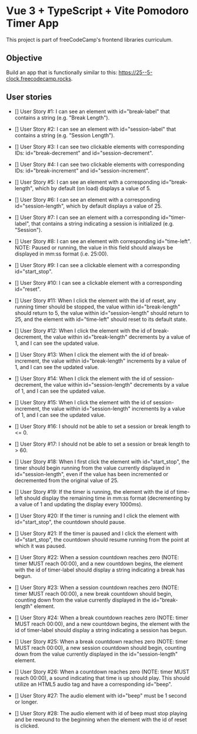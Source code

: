 # Vue 3 + TypeScript + Vite Pomodoro Timer App

This project is part of freeCodeCamp's frontend libraries curriculum. 

## Objective
Build an app that is functionally similar to this: https://25--5-clock.freecodecamp.rocks.


## User stories

- [] User Story #1: I can see an element with id="break-label" that contains a string (e.g. "Break Length").

- [] User Story #2: I can see an element with id="session-label" that contains a string (e.g. "Session Length").

- [] User Story #3: I can see two clickable elements with corresponding IDs: id="break-decrement" and id="session-decrement".

- [] User Story #4: I can see two clickable elements with corresponding IDs: id="break-increment" and id="session-increment".

- [] User Story #5: I can see an element with a corresponding id="break-length", which by default (on load) displays a value of 5.

- [] User Story #6: I can see an element with a corresponding id="session-length", which by default displays a value of 25.

- [] User Story #7: I can see an element with a corresponding id="timer-label", that contains a string indicating a session is initialized (e.g. "Session").

- [] User Story #8: I can see an element with corresponding id="time-left". NOTE: Paused or running, the value in this field should always be displayed in mm:ss format (i.e. 25:00).

- [] User Story #9: I can see a clickable element with a corresponding id="start_stop".

- [] User Story #10: I can see a clickable element with a corresponding id="reset".

- [] User Story #11: When I click the element with the id of reset, any running timer should be stopped, the value within id="break-length" should return to 5, the value within id="session-length" should return to 25, and the element with id="time-left" should reset to its default state.

- [] User Story #12: When I click the element with the id of break-decrement, the value within id="break-length" decrements by a value of 1, and I can see the updated value.

- [] User Story #13: When I click the element with the id of break-increment, the value within id="break-length" increments by a value of 1, and I can see the updated value.

- [] User Story #14: When I click the element with the id of session-decrement, the value within id="session-length" decrements by a value of 1, and I can see the updated value.

- [] User Story #15: When I click the element with the id of session-increment, the value within id="session-length" increments by a value of 1, and I can see the updated value.

- [] User Story #16: I should not be able to set a session or break length to <= 0.

- [] User Story #17: I should not be able to set a session or break length to > 60.

- [] User Story #18: When I first click the element with id="start_stop", the timer should begin running from the value currently displayed in id="session-length", even if the value has been incremented or decremented from the original value of 25.

- [] User Story #19: If the timer is running, the element with the id of time-left should display the remaining time in mm:ss format (decrementing by a value of 1 and updating the display every 1000ms).

- [] User Story #20: If the timer is running and I click the element with id="start_stop", the countdown should pause.

- [] User Story #21: If the timer is paused and I click the element with id="start_stop", the countdown should resume running from the point at which it was paused.

- [] User Story #22: When a session countdown reaches zero (NOTE: timer MUST reach 00:00), and a new countdown begins, the element with the id of timer-label should display a string indicating a break has begun.

- [] User Story #23: When a session countdown reaches zero (NOTE: timer MUST reach 00:00), a new break countdown should begin, counting down from the value currently displayed in the id="break-length" element.

- [] User Story #24: When a break countdown reaches zero (NOTE: timer MUST reach 00:00), and a new countdown begins, the element with the id of timer-label should display a string indicating a session has begun.

- [] User Story #25: When a break countdown reaches zero (NOTE: timer MUST reach 00:00), a new session countdown should begin, counting down from the value currently displayed in the id="session-length" element.

- [] User Story #26: When a countdown reaches zero (NOTE: timer MUST reach 00:00), a sound indicating that time is up should play. This should utilize an HTML5 audio tag and have a corresponding id="beep".

- [] User Story #27: The audio element with id="beep" must be 1 second or longer.

- [] User Story #28: The audio element with id of beep must stop playing and be rewound to the beginning when the element with the id of reset is clicked.
